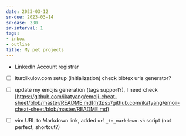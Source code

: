 ```yaml
---
date: 2023-03-12
sr-due: 2023-03-14
sr-ease: 230
sr-interval: 1
tags:
- inbox
- outline
title: My pet projects
---
```



- LinkedIn Account registrar
- [ ] iturdikulov.com setup (initialization)
    check bibtex urls generator?

- [ ] update my emojis generation (tags support?), I need check
[https://github.com/ikatyang/emoji-cheat-sheet/blob/master/README.md](https://github.com/ikatyang/emoji-cheat-sheet/blob/master/README.md)

- [ ] vim URL to Markdown link, added `url_to_markdown.sh` script (not perfect,
  shortcut?)